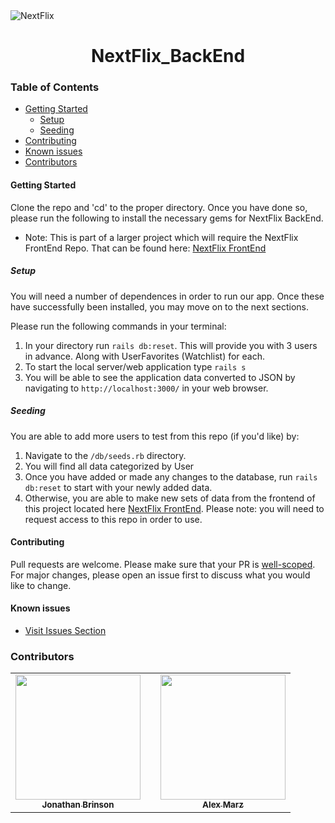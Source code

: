 <img src="https://images.unsplash.com/photo-1560169897-fc0cdbdfa4d5?ixid=MXwxMjA3fDB8MHxwaG90by1wYWdlfHx8fGVufDB8fHw%3D&ixlib=rb-1.2.1&auto=format&fit=crop&w=1352&q=80" alt="NextFlix">

<h1 style="text-align: center">NextFlix_BackEnd</h1>

### Table of Contents

  - [Getting Started](#getting-started)
    - [Setup](#setup)
    - [Seeding](#seeding)
  - [Contributing](#contributing)
  - [Known issues](#known-issues)
  - [Contributors](#contributors)


#### Getting Started
Clone the repo and 'cd' to the proper directory. Once you have done so, please run the following to install the necessary gems for NextFlix BackEnd. 
* Note: This is part of a larger project which will require the NextFlix FrontEnd Repo. That can be found here: <a href="https://github.com/mahzmahzmahz/NextFlix_FrontEnd">NextFlix FrontEnd</a>



##### Setup
You will need a number of dependences in order to run our app. Once these have successfully been installed, you may move on to the next sections. 

Please run the following commands in your terminal:
   1. In your directory run `rails db:reset`. This will provide you with 3 users in advance. Along with UserFavorites (Watchlist) for each.
   2. To start the local server/web application type `rails s`
   3. You will be able to see the application data converted to JSON by navigating to `http://localhost:3000/` in your web browser.

##### Seeding
You are able to add more users to test from this repo (if you'd like) by:
1. Navigate to the `/db/seeds.rb` directory. 
2. You will find all data categorized by User
3. Once you have added or made any changes to the database, run `rails db:reset` to start with your newly added data.
4. Otherwise, you are able to make new sets of data from the frontend of this project located here <a href="https://github.com/mahzmahzmahz/NextFlix_FrontEnd">NextFlix FrontEnd</a>. Please note: you will need to request access to this repo in order to use.


#### Contributing
Pull requests are welcome. Please make sure that your PR is <a href="https://www.netlify.com/blog/2020/03/31/how-to-scope-down-prs/">well-scoped</a>. For major changes, please open an issue first to discuss what you would like to change.

#### Known issues
* <a href="https://github.com/Lohengrin22/NextFlix_backend/issues">Visit Issues Section</a>

### Contributors
<table>
  <tr>
    <td align="center"><a href="https://github.com/Lohengrin22"><img src="https://avatars.githubusercontent.com/u/21296984?s=400&u=3c189df6bd4c8e42c12c1fdfcce3e7ade4969951&v=4" width="200px;" alt=""/><br /><sub><b>Jonathan Brinson</b></sub></a><br />
    <td></td>
    <td align="center"><a href="https://github.com/mahzmahzmahz"><img src="https://avatars.githubusercontent.com/u/67078584?s=460&v=4" width="200px;" alt=""/><br /><sub><b>Alex Marz</b></sub></a><br />
    </tr>
</table>
